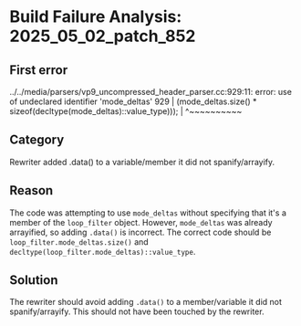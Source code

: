 # Build Failure Analysis: 2025_05_02_patch_852

## First error

../../media/parsers/vp9_uncompressed_header_parser.cc:929:11: error: use of undeclared identifier 'mode_deltas'
  929 |          (mode_deltas.size() * sizeof(decltype(mode_deltas)::value_type)));
      |           ^~~~~~~~~~~

## Category
Rewriter added .data() to a variable/member it did not spanify/arrayify.

## Reason
The code was attempting to use `mode_deltas` without specifying that it's a member of the `loop_filter` object. However, `mode_deltas` was already arrayified, so adding `.data()` is incorrect. The correct code should be `loop_filter.mode_deltas.size()` and `decltype(loop_filter.mode_deltas)::value_type`.

## Solution
The rewriter should avoid adding `.data()` to a member/variable it did not spanify/arrayify. This should not have been touched by the rewriter.